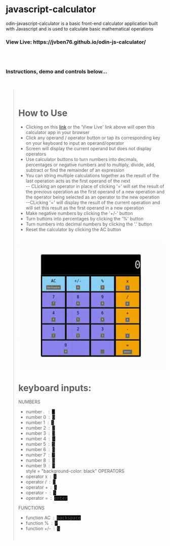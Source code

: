 # javascript-calculator
 odin-javascript-calculator is a basic front-end calculator application built with Javascript and is used to calculate basic mathematical operations

 <h3>View Live: https://jvben76.github.io/odin-js-calculator/</h3>
 <br>
 <br><h3>Instructions, demo and controls below...</h3>
 <br>

><br>
>
>
> # How to Use
>- Clicking on this <a href = "https://jvben76.github.io/odin-js-calculator/">link</a> or the 'View Live' link above will open this calculator app in your browser
>- Click any operand / operator button or tap its corresponding key on your keyboard to input an operand/operator
>- Screen will display the current operand but does not display operators
>- Use calculator buttons to turn numbers into decimals, percentages or negative numbers and to multiply, divide, add, subtract or find the remainder of an expression
>- You can string multiple calculations together as the result of the last operation acts as the first operand of the next<br>
> -- CLicking an operator in place of clicking '=' will set the result of the previous operation as the first operand of a new operation and the operator being selected as an operator to the new operation<br>
> --CLicking '=' will display the result of the current operation and will set this result as the first operand in a new operation
>- Make negative numbers by clicking the '+/-' button
>- Turn buttons into percentages by clicking the '%' button
>- Turn numbers into decimal numbers by clicking the '.' button
>- Reset the calculator by clicking the AC button
>
><br>
>
><img src = "./resources/livedemo.gif" width = 500 height = 400  >
>
><br>
>
>
># keyboard inputs:
>
>  NUMBERS
>- number . &nbsp; :&nbsp; <kbd style = "background-color: black">.</kbd>
>- number 0 &nbsp;:&nbsp; <kbd style = "background-color: black">0</kbd>
>- number 1 &nbsp;:&nbsp; <kbd style = "background-color: black">1</kbd>
>- number 2 &nbsp;:&nbsp; <kbd style = "background-color: black">2</kbd>
>- number 3 &nbsp;:&nbsp; <kbd style = "background-color: black">3</kbd>
>- number 4 &nbsp;:&nbsp; <kbd style = "background-color: black">4</kbd>
>- number 5 &nbsp;:&nbsp; <kbd style = "background-color: black">5</kbd>
>- number 6 &nbsp;:&nbsp; <kbd style = "background-color: black">6</kbd>
>- number 7 &nbsp;:&nbsp; <kbd style = "background-color: black">7</kbd>
>- number 8 &nbsp;:&nbsp; <kbd style = "background-color: black">8</kbd>
>- number 9 &nbsp;:&nbsp; <kbd style = "background-color: black">9</kbd><br>
> style = "background-color: black"
>  OPERATORS
>- operator x &nbsp;:&nbsp; <kbd style = "background-color: black">X</kbd>
>- operator / &nbsp;:&nbsp; <kbd style = "background-color: black">D</kbd>
>- operator + &nbsp;:&nbsp; <kbd style = "background-color: black">A</kbd>
>- operator - &nbsp;:&nbsp; <kbd style = "background-color: black">S</kbd>
>- operator = &nbsp;:&nbsp; <kbd style = "background-color: black">enter</kbd>
>
>  FUNCTIONS
>- function AC  &nbsp;:&nbsp; <kbd style = "background-color: black">backspace</kbd>
>- function %  &nbsp;:&nbsp; <kbd style = "background-color: black">P</kbd>
>- function +/-  &nbsp;:&nbsp; <kbd style = "background-color: black">N</kbd>
>
>
><br>
>
>
